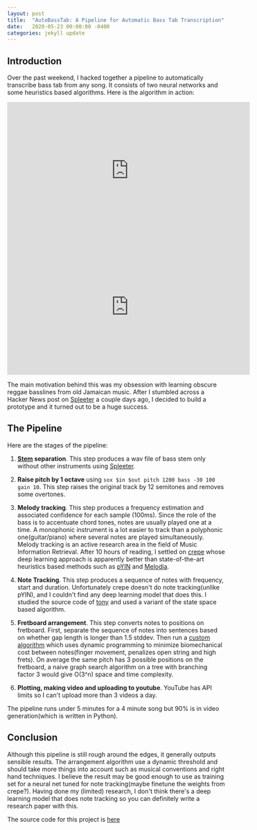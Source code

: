 ```yaml
---
layout: post
title:  "AutoBassTab: A Pipeline for Automatic Bass Tab Transcription"
date:   2020-05-23 00:00:00 -0400
categories: jekyll update
---
```


## Introduction

Over the past weekend, I hacked together a pipeline to automatically transcribe bass tab from any song. It consists of two neural networks and some heuristics based algorithms. Here is the algorithm in action:

<iframe width="560" height="315" src="https://www.youtube.com/embed/2megT5UU-G0" frameborder="0" allow="accelerometer; autoplay; encrypted-media; gyroscope; picture-in-picture" allowfullscreen></iframe>

<iframe width="560" height="315" src="https://www.youtube.com/embed/_OeHVuvUeE8" frameborder="0" allow="accelerometer; autoplay; encrypted-media; gyroscope; picture-in-picture" allowfullscreen></iframe>

The main motivation behind this was my obsession with learning obscure reggae basslines from old Jamaican music. After I stumbled across a Hacker News post on [Spleeter](https://news.ycombinator.com/item?id=23228539) a couple days ago, I decided to build a prototype and it turned out to be a huge success.

## The Pipeline

Here are the stages of the pipeline:

1. **[Stem](https://en.wikipedia.org/wiki/Stem_mixing_and_mastering) separation**. This step produces a wav file of bass stem only without other instruments using [Spleeter](https://github.com/deezer/spleeter).

2. **Raise pitch by 1 octave** using `sox $in $out pitch 1200 bass -30 100 gain 10`. This step raises the original track by 12 semitones and removes some overtones.

3. **Melody tracking**. This step produces a frequency estimation and associated confidence for each sample (100ms). Since the role of the bass is to accentuate chord tones, notes are usually played one at a time. A monophonic instrument is a lot easier to track than a polyphonic one(guitar/piano) where several notes are played simultaneously. Melody tracking is an active research area in the field of Music Information Retrieval. After 10 hours of reading, I settled on [crepe](https://github.com/marl/crepe) whose deep learning approach is apparently better than state-of-the-art heuristics based methods such as [pYIN](https://code.soundsoftware.ac.uk/projects/pyin) and [Melodia](http://www.justinsalamon.com/melody-extraction.html).

4. **Note Tracking**. This step produces a sequence of notes with frequency, start and duration. Unfortunately crepe doesn't do note tracking(unlike pYIN), and I couldn't find any deep learning model that does this. I studied the source code of [tony](https://code.soundsoftware.ac.uk/projects/tony) and used a variant of the state space based algorithm.

5. **Fretboard arrangement**. This step converts notes to positions on fretboard. First, separate the sequence of notes into sentences based on whether gap length is longer than 1.5 stddev. Then run a [custom algorithm](https://gist.github.com/0b01/51df8e04dd09a10b557084453a27281e) which uses dynamic programming to minimize biomechanical cost between notes(finger movement, penalizes open string and high frets). On average the same pitch has 3 possible positions on the fretboard, a naive graph search algorithm on a tree with branching factor 3 would give O(3^n) space and time complexity.

6. **Plotting, making video and uploading to youtube**. YouTube has API limits so I can't upload more than 3 videos a day.

The pipeline runs under 5 minutes for a 4 minute song but 90% is in video generation(which is written in Python).

## Conclusion

Although this pipeline is still rough around the edges, it generally outputs sensible results. The arrangement algorithm use a dynamic threshold and should take more things into account such as musical conventions and right hand techniques. I believe the result may be good enough to use as training set for a neural net tuned for note tracking(maybe finetune the weights from crepe?). Having done my (limited) research, I don't think there's a deep learning model that does note tracking so you can definitely write a research paper with this.

The source code for this project is [here](https://github.com/0b01/AutoBassTab)
